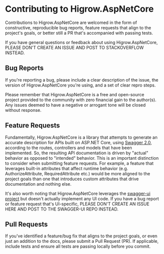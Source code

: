Contributing to Higrow.AspNetCore
=========

Contributions to Higrow.AspNetCore are welcomed in the form of constructive, reproducible bug reports, feature requests that align to the project's goals, or better still a PR that's accompanied with passing tests.

If you have general questions or feedback about using Higrow.AspNetCore, PLEASE DON'T CREATE AN ISSUE AND POST TO STACKOVERFLOW INSTEAD.

## Bug Reports ##

If you're reporting a bug, please include a clear description of the issue, the version of Higrow.AspNetCore you're using, and a set of clear repro steps.

Please remember that Higrow.AspNetCore is a free and open-source project provided to the community with zero financial gain to the author(s). Any issues deemed to have a negative or arrogant tone will be closed without response.

## Feature Requests ##

Fundamentally, Higrow.AspNetCore is a library that attempts to generate an accurate description for APIs built on ASP.NET Core, using [Swagger 2.0](https://swagger.io/docs/specification/2-0/basic-structure/), according to the routes, controllers and models that have been implemented. So, the resulting API documentation is driven by "actual" behavior as opposed to "intended" behavior. This is an important distinction to consider when submitting feature requests. For example, a feature that leverages built-in attributes that affect runtime behavior (e.g. AuthorizeAttribute, RequiredAttribute etc.) would be more aligned to the project goals than one that introduces custom attributes that drive documentation and nothing else.

It's also worth noting that Higrow.AspNetCore leverages the [swagger-ui project](https://github.com/swagger-api/swagger-ui) but doesn't actually implement any UI code. If you have a bug report or feature request that's UI-specific, PLEASE DON'T CREATE AN ISSUE HERE AND POST TO THE SWAGGER-UI REPO INSTEAD.

## Pull Requests ##

If you've identified a feature/bug fix that aligns to the project goals, or even just an addition to the docs, please submit a Pull Request (PR). If applicable, include tests and ensure all tests are passing locally before you commit.
